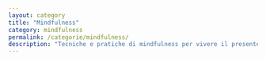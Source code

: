 ```yaml
---
layout: category
title: "Mindfulness"
category: mindfulness
permalink: /categorie/mindfulness/
description: "Tecniche e pratiche di mindfulness per vivere il presente con maggiore consapevolezza e serenità."
---
```

